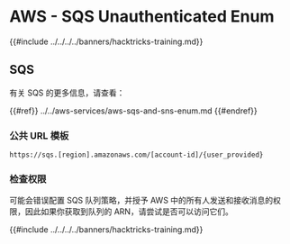 # AWS - SQS Unauthenticated Enum

{{#include ../../../../banners/hacktricks-training.md}}

## SQS

有关 SQS 的更多信息，请查看：

{{#ref}}
../../aws-services/aws-sqs-and-sns-enum.md
{{#endref}}

### 公共 URL 模板
```
https://sqs.[region].amazonaws.com/[account-id]/{user_provided}
```
### 检查权限

可能会错误配置 SQS 队列策略，并授予 AWS 中的所有人发送和接收消息的权限，因此如果你获取到队列的 ARN，请尝试是否可以访问它们。

{{#include ../../../../banners/hacktricks-training.md}}

